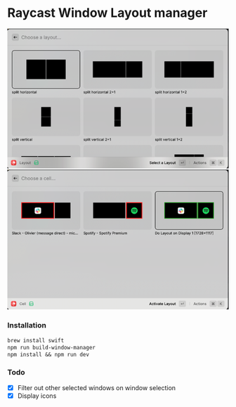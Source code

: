 # Raycast Window Layout manager

![img_0.png](doc/img_0.png)
![img_1.png](doc/img_1.png)

### Installation
```
brew install swift
npm run build-window-manager
npm install && npm run dev
```

### Todo
- [x] Filter out other selected windows on window selection
- [x] Display icons
